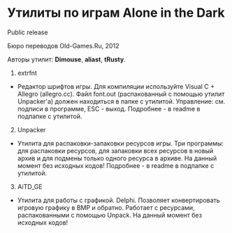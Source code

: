 ﻿# Утилиты по играм Alone in the Dark

Public release

Бюро переводов Old-Games.Ru, 2012

Авторы утилит: **Dimouse**, **aliast**, **tRusty**.

1. extrfnt
 * Редактор шрифтов игры. Для компиляции используйте Visual C + Allegro (allegro.cc). Файл font.out (распакованный с помощью утилит Unpacker'а) должен находиться в папке с утилитой. Управление: см. подписи в программе, ESC - выход. Подробнее - в readme в подпапке с утилитой.

2. Unpacker
 * Утилита для распаковки-запаковки ресурсов игры. Три программы: для распаковки ресурсов, для запаковки всех ресурсов в новый архив и для подмены только одного ресурса в архиве. На данный момент без исходных кодов! Подробнее - в readme в подпапке с утилитой.

3. AiTD_GE
 * Утилита для работы с графикой. Delphi. Позволяет конвертировать игровую графику в BMP и обратно. Работает с ресурсами, распакованными с помощью Unpack. На данный момент без исходных кодов!